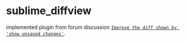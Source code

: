 # sublime_diffview
implemented plugin from forum discussion [`Improve the diff shown by 'show unsaved changes'`](https://forum.sublimetext.com/t/improve-the-diff-shown-by-show-unsaved-changes/62198).